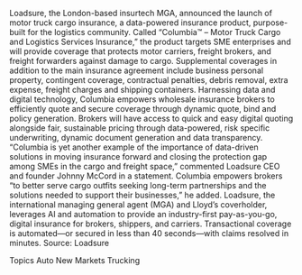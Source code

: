 Loadsure, the London-based insurtech MGA, announced the launch of motor truck cargo insurance, a data-powered insurance product, purpose-built for the logistics community.
Called “Columbia™ – Motor Truck Cargo and Logistics Services Insurance,” the product targets SME enterprises and will provide coverage that protects motor carriers, freight brokers, and freight forwarders against damage to cargo. Supplemental coverages in addition to the main insurance agreement include business personal property, contingent coverage, contractual penalties, debris removal, extra expense, freight charges and shipping containers.
Harnessing data and digital technology, Columbia empowers wholesale insurance brokers to efficiently quote and secure coverage through dynamic quote, bind and policy generation.  Brokers will have access to quick and easy digital quoting alongside fair, sustainable pricing through data-powered, risk specific underwriting, dynamic document generation and data transparency.
“Columbia is yet another example of the importance of data-driven solutions in moving insurance forward and closing the protection gap among SMEs in the cargo and freight space,” commented Loadsure CEO and founder Johnny McCord in a statement.
Columbia empowers brokers “to better serve cargo outfits seeking long-term partnerships and the solutions needed to support their businesses,” he added.
Loadsure, the international managing general agent (MGA) and Lloyd’s coverholder, leverages AI and automation to provide an industry-first pay-as-you-go, digital insurance for brokers, shippers, and carriers. Transactional coverage is automated—or secured in less than 40 seconds—with claims resolved in minutes.
Source: Loadsure

Topics
Auto
New Markets
Trucking
